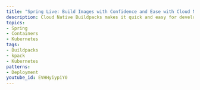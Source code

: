 ```yaml
---
title: "Spring Live: Build Images with Confidence and Ease with Cloud Native Buildpacks"
description: Cloud Native Buildpacks makes it quick and easy for developers to go from source to image for a variety of frameworks, and provides enterprises security, auditability, transparency and control for building and patching images. This talk covers the basics of Cloud Native Buildpacks and shows a few different ways in which they can be used, including the pack CLI, the Spring Boot Maven/Gradle plugins, and kpack hosted service.
topics:
- Spring
- Containers
- Kubernetes
tags:
- Buildpacks
- kpack
- Kubernetes
patterns:
- Deployment
youtube_id: EVHHyiypiY0
---
```

